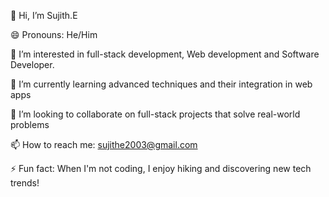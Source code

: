 👋 Hi, I’m Sujith.E

😄 Pronouns: He/Him

👀 I’m interested in full-stack development, Web development and Software Developer.

🌱 I’m currently learning advanced techniques and their integration in web apps

💞️ I’m looking to collaborate on full-stack projects that solve real-world problems

📫 How to reach me: sujithe2003@gmail.com

⚡ Fun fact: When I'm not coding, I enjoy hiking and discovering new tech trends!

